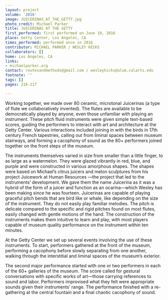 ```yaml
---
layout: project
volume: '2016'
image: JUICERINAS_AT_THE_GETTY.jpg
photo_credit: Michael Parker
title: JUICERINAS AT THE GETTY
first_performed: first performed on June 10, 2016
place: Getty Center, Los Angeles, CA
times_performed: performed once in 2016
contributor: MICHAEL PARKER / WESLEY HICKS
collaborators: []
home: Los Angeles, CA
links:
- michaelparker.org
contact: routesandmethods@gmail.com / wesleyhicks@alum.calarts.edu
footnote: ''
tags: []
pages: 216-217

---
```


Working together, we made over 80 ceramic, microtonal Juicerinas (a type of flute we collaboratively invented). The flutes are available to be democratically played by anyone, even those unfamiliar with playing an instrument. These pitch fluid instruments were given simple text-based scores, guiding the performers to interact with art and architecture at the Getty Center. Various interactions included joining in with the birds in 17th century French tapestries, calling out from liminal spaces between museum stairways, and forming a cacophony of sound as the 80+ performers joined together on the front steps of the museum.

The instruments themselves varied in size from smaller than a little finger, to as large as a watermelon. They were glazed vibrantly in red, blue, and purple and were constructed in various amorphous shapes. The shapes were based on Michael’s citrus juicers and melon sculptures from his project Juicework at Human Resources —the project that led to the instruments’ development. We gave them the name Juicerina as it was a hybrid of the form of a juicer and function as an ocarina—which Wesley has been making since he was fourteen. Juicerinas are capable of playing graceful pitch bends that are bird like or whale, like depending on the size of the instrument. They do not easily play familiar melodies. The pitch is delicate compared to the specific and rigid pitches found on most flutes, easily changed with gentle motions of the hand. The construction of the instruments makes them intuitive to learn and play, with most players capable of museum quality performance on the instrument within ten minutes.

At the Getty Center we set up several events involving the use of these instruments. To start, performers gathered at the front of the museum, performing a cacophony before slowly separating from one another, walking through the interstitial and liminal spaces of the museum’s exterior.

The second major performance started with one or two performers in each of the 60+ galleries of the museum. The score called for gestural conversations with specific works of art—those carrying references to sound and labor. Performers improvised what they felt were appropriate sounds given their instruments’ range. The performance finished with a re-gathering at the central fountain and a final chaotic cacophony of sound.
